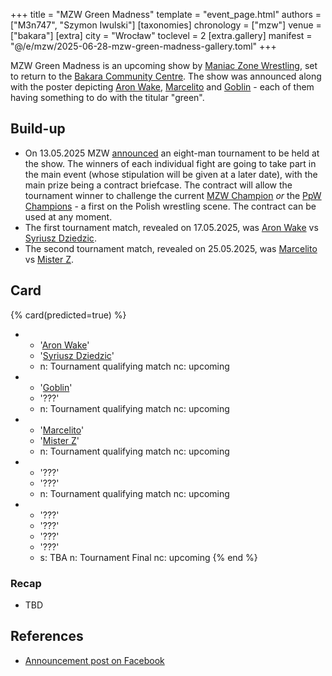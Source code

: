 +++
title = "MZW Green Madness"
template = "event_page.html"
authors = ["M3n747", "Szymon Iwulski"]
[taxonomies]
chronology = ["mzw"]
venue = ["bakara"]
[extra]
city = "Wrocław"
toclevel = 2
[extra.gallery]
manifest = "@/e/mzw/2025-06-28-mzw-green-madness-gallery.toml"
+++

MZW Green Madness is an upcoming show by [Maniac Zone Wrestling](@/o/mzw.md), set to return to the [Bakara Community Centre](@/v/bakara.md).
The show was announced along with the poster depicting [Aron Wake](@/w/aron-wake.md), [Marcelito](@/w/marcelito.md) and [Goblin](@/w/goblin.md) - each of them having something to do with the titular "green".

## Build-up

* On 13.05.2025 MZW [announced][walizka] an eight-man tournament to be held at the show. The winners of each individual fight are going to take part in the main event (whose stipulation will be given at a later date), with the main prize being a contract briefcase. The contract will allow the tournament winner to challenge the current [MZW Champion](@/c/mzw-championship.md) _or_ the [PpW Champions](@/c/ppw-championship.md) - a first on the Polish wrestling scene. The contract can be used at any moment.
* The first tournament match, revealed on 17.05.2025, was [Aron Wake](@/w/aron-wake.md) vs [Syriusz Dziedzic](@/w/dziedzic.md).
* The second tournament match, revealed on 25.05.2025, was [Marcelito](@/w/marcelito.md) vs [Mister Z](@/w/mister-z.md).

## Card

{% card(predicted=true) %}
- - '[Aron Wake](@/w/aron-wake.md)'
  - '[Syriusz Dziedzic](@/w/dziedzic.md)'
  - n: Tournament qualifying match
    nc: upcoming
- - '[Goblin](@/w/goblin.md)'
  - '???'
  - n: Tournament qualifying match
    nc: upcoming
- - '[Marcelito](@/w/marcelito.md)'
  - '[Mister Z](@/w/mister-z.md)'
  - n: Tournament qualifying match
    nc: upcoming
- - '???'
  - '???'
  - n: Tournament qualifying match
    nc: upcoming
- - '???'
  - '???'
  - '???'
  - '???'
  - s: TBA
    n: Tournament Final
    nc: upcoming
{% end %}

### Recap

* TBD

## References

* [Announcement post on Facebook](https://www.facebook.com/photo/?fbid=1096604642497925&set=a.548442050647523)

[walizka]: https://www.facebook.com/photo/?fbid=1108274157997640&set=a.548442050647523
